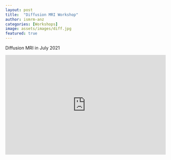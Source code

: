 ```yaml
---
layout: post
title:  "Diffusion MRI Workshop"
author: ismrm-anz
categories: [Workshops]
image: assets/images/diff.jpg
featured: true
---
```

Diffusion MRI in July 2021

<p><iframe style="width:100%;" height="315" src="https://www.youtube.com/embed/Cniqsc9QfDo?rel=0&amp;showinfo=0" frameborder="0" allowfullscreen></iframe></p>
